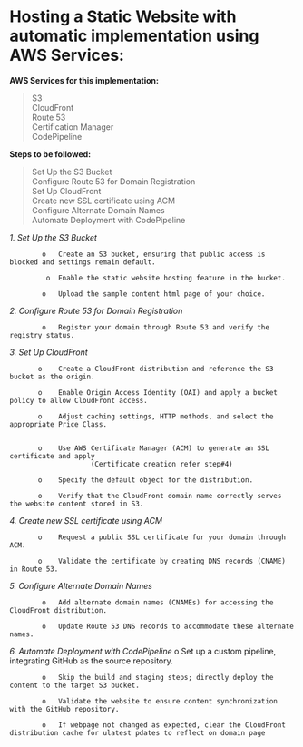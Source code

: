 

# Hosting a Static Website with automatic implementation using AWS Services:

**AWS Services for this implementation:**                    
> S3                                                                                                                                                                
> CloudFront                                           
> Route 53                                                     
> Certification Manager                                                      
> CodePipeline                             


**Steps to be followed:**
> Set Up the S3 Bucket                       
> Configure Route 53 for Domain Registration                                  
> Set Up CloudFront                                          
> Create new SSL certificate using ACM                                               
> Configure Alternate Domain Names                                            
> Automate Deployment with CodePipeline




*1. Set Up the S3 Bucket*



            o	Create an S3 bucket, ensuring that public access is blocked and settings remain default.
                                  
             o	Enable the static website hosting feature in the bucket.
 
            o	Upload the sample content html page of your choice.
                                    
*2. Configure Route 53 for Domain Registration*

            o	Register your domain through Route 53 and verify the registry status.

 
*3. Set Up CloudFront*

           o	Create a CloudFront distribution and reference the S3 bucket as the origin.
 
           o	Enable Origin Access Identity (OAI) and apply a bucket policy to allow CloudFront access.

           o	Adjust caching settings, HTTP methods, and select the appropriate Price Class.
 
 
           o	Use AWS Certificate Manager (ACM) to generate an SSL certificate and apply
                        (Certificate creation refer step#4)
 
           o	Specify the default object for the distribution.
 
           o	Verify that the CloudFront domain name correctly serves the website content stored in S3.
 
*4. Create new SSL certificate using ACM*

           o	Request a public SSL certificate for your domain through ACM.
 
           o	Validate the certificate by creating DNS records (CNAME) in Route 53.


*5. Configure Alternate Domain Names*

            o	Add alternate domain names (CNAMEs) for accessing the CloudFront distribution.
  
            o	Update Route 53 DNS records to accommodate these alternate names.

*6. Automate Deployment with CodePipeline*
            o	Set up a custom pipeline, integrating GitHub as the source repository.
 
            o	Skip the build and staging steps; directly deploy the content to the target S3 bucket.
 
            o	Validate the website to ensure content synchronization with the GitHub repository.
 
            o	If webpage not changed as expected, clear the CloudFront distribution cache for ulatest pdates to reflect on domain page
 


